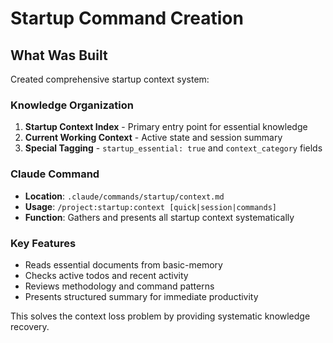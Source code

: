 # Startup Command Creation

## What Was Built
Created comprehensive startup context system:

### Knowledge Organization
1. **Startup Context Index** - Primary entry point for essential knowledge
2. **Current Working Context** - Active state and session summary
3. **Special Tagging** - `startup_essential: true` and `context_category` fields

### Claude Command
- **Location**: `.claude/commands/startup/context.md`
- **Usage**: `/project:startup:context [quick|session|commands]`
- **Function**: Gathers and presents all startup context systematically

### Key Features
- Reads essential documents from basic-memory
- Checks active todos and recent activity
- Reviews methodology and command patterns
- Presents structured summary for immediate productivity

This solves the context loss problem by providing systematic knowledge recovery.